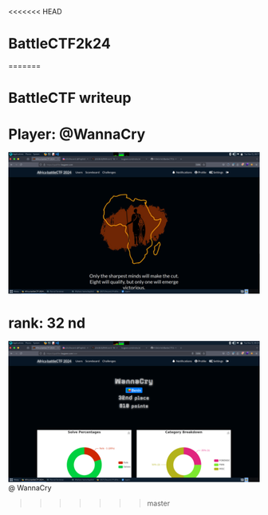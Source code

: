 <<<<<<< HEAD
# BattleCTF2k24
=======
# BattleCTF writeup

# Player: @WannaCry
![battleCTF 2k24](./images/battleCTF.png)

# rank: 32 nd
![battleCTF 2k24](./images/my_rank.png)
@ WannaCry
>>>>>>> master
